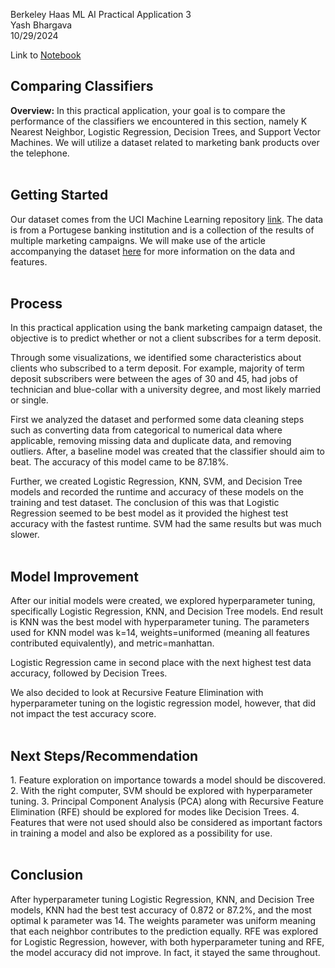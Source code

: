 Berkeley Haas ML AI Practical Application 3<br>
Yash Bhargava<br>
10/29/2024

Link to <a href="https://github.com/yash-b18/ML-AI-Practical-Application-3/blob/main/prompt_III.ipynb">Notebook</a>


<h2>Comparing Classifiers</h2>
<b>Overview:</b> In this practical application, your goal is to compare the performance of the classifiers we encountered in this section, namely K Nearest Neighbor, Logistic Regression, Decision Trees, and Support Vector Machines. We will utilize a dataset related to marketing bank products over the telephone.
<br>
<br>

<h2>Getting Started</h2>
Our dataset comes from the UCI Machine Learning repository <a href="https://archive.ics.uci.edu/dataset/222/bank+marketing">link</a>. The data is from a Portugese banking institution and is a collection of the results of multiple marketing campaigns. We will make use of the article accompanying the dataset <a href="https://github.com/yash-b18/ML-AI-Practical-Application-3/blob/3248b1ee3e86cff85d6df256b2e99b5bd7264e01/CRISP-DM-BANK.pdf">here</a> for more information on the data and features.
<br>
<br>

<h2>Process</h2>
In this practical application using the bank marketing campaign dataset, the objective is to predict whether or not a client subscribes for a term deposit.

Through some visualizations, we identified some characteristics about clients who subscribed to a term deposit. For example, majority of term deposit subscribers were between the ages of 30 and 45, had jobs of technician and blue-collar with a university degree, and most likely married or single.

First we analyzed the dataset and performed some data cleaning steps such as converting data from categorical to numerical data where applicable, removing missing data and duplicate data, and removing outliers.
After, a baseline model was created that the classifier should aim to beat. The accuracy of this model came to be 87.18%.

Further, we created Logistic Regression, KNN, SVM, and Decision Tree models and recorded the runtime and accuracy of these models on the training and test dataset. The conclusion of this was that Logistic Regression seemed to be best model as it provided the highest test accuracy with the fastest runtime. SVM had the same results but was much slower.
<br>
<br>
<h2>Model Improvement</h2>
After our initial models were created, we explored hyperparameter tuning, specifically Logistic Regression, KNN, and Decision Tree models. End result is KNN was the best model with hyperparameter tuning. The parameters used for KNN model was k=14, weights=uniformed (meaning all features contributed equivalently), and metric=manhattan.

Logistic Regression came in second place with the next highest test data accuracy, followed by Decision Trees.

We also decided to look at Recursive Feature Elimination with hyperparameter tuning on the logistic regression model, however, that did not impact the test accuracy score.
<br>
<br>
<h2>Next Steps/Recommendation</h2>
1. Feature exploration on importance towards a model should be discovered.
2. With the right computer, SVM should be explored with hyperparameter tuning.
3. Principal Component Analysis (PCA) along with Recursive Feature Elimination (RFE) should be explored for modes like Decision Trees.
4. Features that were not used should also be considered as important factors in training a model and also be explored as a possibility for use.
<br>
<br>
<h2>Conclusion</h2>
After hyperparameter tuning Logistic Regression, KNN, and Decision Tree models, KNN had the best test accuracy of 0.872 or 87.2%, and the most optimal k parameter was 14. The weights parameter was uniform meaning that each neighbor contributes to the prediction equally. RFE was explored for Logistic Regression, however, with both hyperparameter tuning and RFE, the model accuracy did not improve. In fact, it stayed the same throughout.
